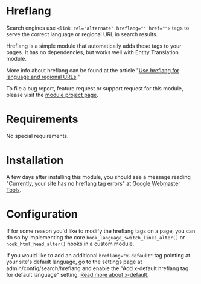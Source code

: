 # Hreflang

Search engines use `<link rel="alternate" hreflang="" href="">` tags to serve
the correct language or regional URL in search results.

Hreflang is a simple module that automatically adds these tags to your pages. It
has no dependencies, but works well with Entity Translation module.

More info about hreflang can be found at the article "[Use hreflang for language
and regional URLs](https://support.google.com/webmasters/answer/189077)."

To file a bug report, feature request or support request for this module, please
visit the [module project page](https://www.drupal.org/project/hreflang).


# Requirements

No special requirements.


# Installation

A few days after installing this module, you should see a message reading
"Currently, your site has no hreflang tag errors" at [Google Webmaster
Tools](https://www.google.com/webmasters/tools/i18n).


# Configuration

If for some reason you'd like to modify the hreflang tags on a page, you can do
so by implementing the core `hook_language_switch_links_alter()` or
`hook_html_head_alter()` hooks in a custom module.

If you would like to add an additional `hreflang="x-default"` tag pointing at
your site's default language, go to the settings page at
admin/config/search/hreflang and enable the "Add x-default hreflang tag for
default language" setting. [Read more about
x-default.](https://en.wikipedia.org/wiki/Hreflang#X-Default)
